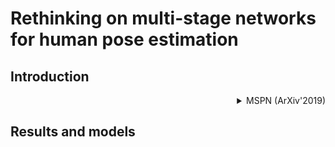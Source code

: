 # Rethinking on multi-stage networks for human pose estimation

## Introduction

<!-- [ALGORITHM] -->

<details>
<summary align="right">MSPN (ArXiv'2019)</summary>

```bibtex
@article{li2019rethinking,
  title={Rethinking on Multi-Stage Networks for Human Pose Estimation},
  author={Li, Wenbo and Wang, Zhicheng and Yin, Binyi and Peng, Qixiang and Du, Yuming and Xiao, Tianzi and Yu, Gang and Lu, Hongtao and Wei, Yichen and Sun, Jian},
  journal={arXiv preprint arXiv:1901.00148},
  year={2019}
}
```

</details>

## Results and models
